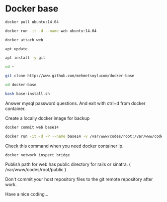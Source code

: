 # Docker base

```bash
docker pull ubuntu:14.04 

docker run -it -d --name web ubuntu:14.04

docker attach web

apt update

apt install -y git

cd ~

git clone http://www.github.com/mehmetsoylucom/docker-base

cd docker-base

bash base-install.sh
```

Answer mysql password questions. And exit with ctrl+d from docker container. 
  
Create a locally docker image for backup

```bash 
docker commit web base14

docker run -it -d -P --name base14 -v /var/www/codes/root:/var/www/codes/root base14
```

Check this command when you need docker container ip. 

```bash
docker network inspect bridge
```

Publish path for web has public directory for rails or sinatra. ( /var/www/codes/root/public )

Don't commit your host repository files to the git remote repository after work.

Have a nice coding...
